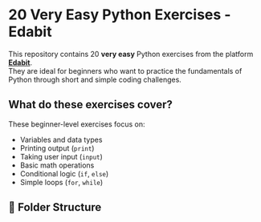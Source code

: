 # 20 Very Easy Python Exercises - Edabit

This repository contains 20 **very easy** Python exercises from the platform **[Edabit](https://edabit.com)**.  
They are ideal for beginners who want to practice the fundamentals of Python through short and simple coding challenges.

## What do these exercises cover?

These beginner-level exercises focus on:

- Variables and data types
- Printing output (`print`)
- Taking user input (`input`)
- Basic math operations
- Conditional logic (`if`, `else`)
- Simple loops (`for`, `while`)

## 📁 Folder Structure

